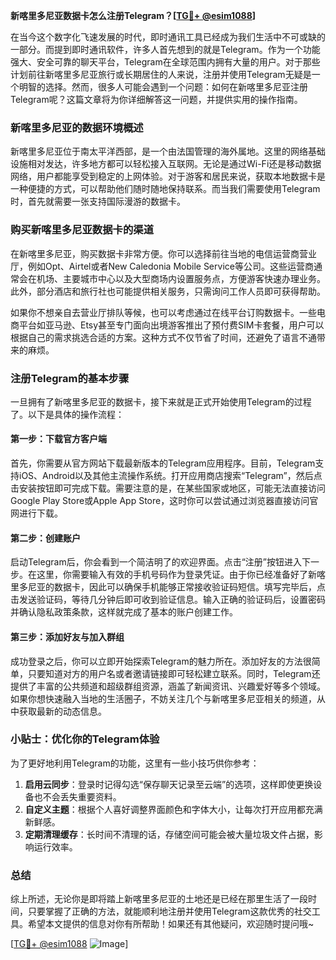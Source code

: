 **新喀里多尼亚数据卡怎么注册Telegram？[[TG💪+ @esim1088](https://t.me/s/esim1088)]**

在当今这个数字化飞速发展的时代，即时通讯工具已经成为我们生活中不可或缺的一部分。而提到即时通讯软件，许多人首先想到的就是Telegram。作为一个功能强大、安全可靠的聊天平台，Telegram在全球范围内拥有大量的用户。对于那些计划前往新喀里多尼亚旅行或长期居住的人来说，注册并使用Telegram无疑是一个明智的选择。然而，很多人可能会遇到一个问题：如何在新喀里多尼亚注册Telegram呢？这篇文章将为你详细解答这一问题，并提供实用的操作指南。

### 新喀里多尼亚的数据环境概述

新喀里多尼亚位于南太平洋西部，是一个由法国管理的海外属地。这里的网络基础设施相对发达，许多地方都可以轻松接入互联网。无论是通过Wi-Fi还是移动数据网络，用户都能享受到稳定的上网体验。对于游客和居民来说，获取本地数据卡是一种便捷的方式，可以帮助他们随时随地保持联系。而当我们需要使用Telegram时，首先就需要一张支持国际漫游的数据卡。

### 购买新喀里多尼亚数据卡的渠道

在新喀里多尼亚，购买数据卡非常方便。你可以选择前往当地的电信运营商营业厅，例如Opt、Airtel或者New Caledonia Mobile Service等公司。这些运营商通常会在机场、主要城市中心以及大型商场内设置服务点，方便游客快速办理业务。此外，部分酒店和旅行社也可能提供相关服务，只需询问工作人员即可获得帮助。

如果你不想亲自去营业厅排队等候，也可以考虑通过在线平台订购数据卡。一些电商平台如亚马逊、Etsy甚至专门面向出境游客推出了预付费SIM卡套餐，用户可以根据自己的需求挑选合适的方案。这种方式不仅节省了时间，还避免了语言不通带来的麻烦。

### 注册Telegram的基本步骤

一旦拥有了新喀里多尼亚的数据卡，接下来就是正式开始使用Telegram的过程了。以下是具体的操作流程：

#### 第一步：下载官方客户端
首先，你需要从官方网站下载最新版本的Telegram应用程序。目前，Telegram支持iOS、Android以及其他主流操作系统。打开应用商店搜索“Telegram”，然后点击安装按钮即可完成下载。需要注意的是，在某些国家或地区，可能无法直接访问Google Play Store或Apple App Store，这时你可以尝试通过浏览器直接访问官网进行下载。

#### 第二步：创建账户
启动Telegram后，你会看到一个简洁明了的欢迎界面。点击“注册”按钮进入下一步。在这里，你需要输入有效的手机号码作为登录凭证。由于你已经准备好了新喀里多尼亚的数据卡，因此可以确保手机能够正常接收验证码短信。填写完毕后，点击发送验证码，等待几分钟后即可收到验证信息。输入正确的验证码后，设置密码并确认隐私政策条款，这样就完成了基本的账户创建工作。

#### 第三步：添加好友与加入群组
成功登录之后，你可以立即开始探索Telegram的魅力所在。添加好友的方法很简单，只要知道对方的用户名或者邀请链接即可轻松建立联系。同时，Telegram还提供了丰富的公共频道和超级群组资源，涵盖了新闻资讯、兴趣爱好等多个领域。如果你想快速融入当地的生活圈子，不妨关注几个与新喀里多尼亚相关的频道，从中获取最新的动态信息。

### 小贴士：优化你的Telegram体验

为了更好地利用Telegram的功能，这里有一些小技巧供你参考：

1. **启用云同步**：登录时记得勾选“保存聊天记录至云端”的选项，这样即使更换设备也不会丢失重要资料。
2. **自定义主题**：根据个人喜好调整界面颜色和字体大小，让每次打开应用都充满新鲜感。
3. **定期清理缓存**：长时间不清理的话，存储空间可能会被大量垃圾文件占据，影响运行效率。

### 总结

综上所述，无论你是即将踏上新喀里多尼亚的土地还是已经在那里生活了一段时间，只要掌握了正确的方法，就能顺利地注册并使用Telegram这款优秀的社交工具。希望本文提供的信息对你有所帮助！如果还有其他疑问，欢迎随时提问哦~

[[TG💪+ @esim1088](https://t.me/s/esim1088) ![Image](https://i.postimg.cc/4NQfJmqS/Snipaste-2025-05-13-00-14-12.png)]